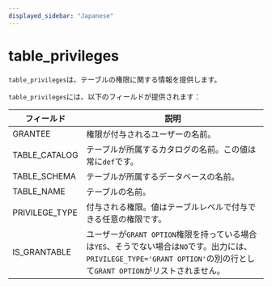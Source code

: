 ```yaml
---
displayed_sidebar: "Japanese"
---
```


# table_privileges

`table_privileges`は、テーブルの権限に関する情報を提供します。

`table_privileges`には、以下のフィールドが提供されます：

| **フィールド**    | **説明**                                                     |
| -------------- | ------------------------------------------------------------ |
| GRANTEE        | 権限が付与されるユーザーの名前。                                      |
| TABLE_CATALOG  | テーブルが所属するカタログの名前。この値は常に`def`です。                     |
| TABLE_SCHEMA   | テーブルが所属するデータベースの名前。                                  |
| TABLE_NAME     | テーブルの名前。                                                 |
| PRIVILEGE_TYPE | 付与される権限。値はテーブルレベルで付与できる任意の権限です。                           |
| IS_GRANTABLE   | ユーザーが`GRANT OPTION`権限を持っている場合は`YES`、そうでない場合は`NO`です。出力には、`PRIVILEGE_TYPE='GRANT OPTION'`の別の行として`GRANT OPTION`がリストされません。                           |
